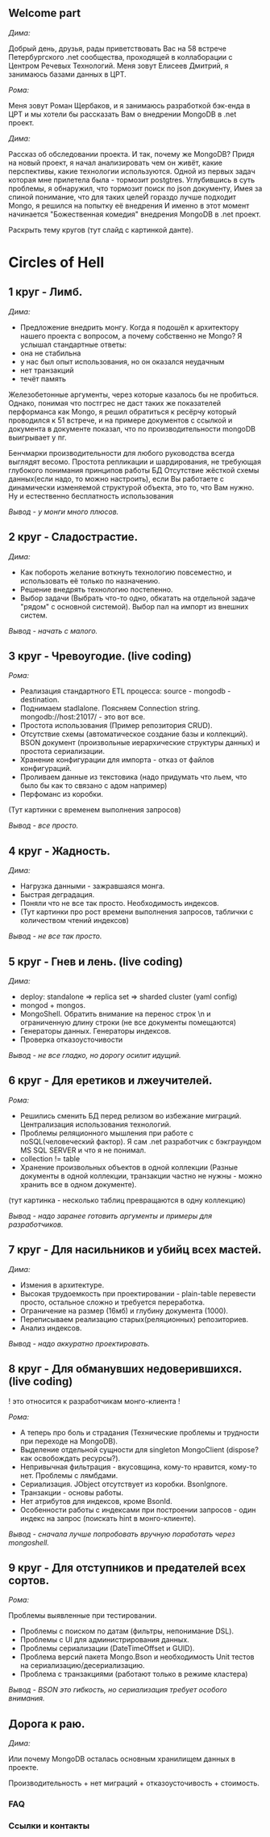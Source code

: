 ﻿## Welcome part

*Дима:*

Добрый день, друзья, рады приветствовать Вас на 58 встрече Петербургского .net сообщества, проходящей в коллаборации с Центром Речевых Технологий. 
Меня зовут Елисеев Дмитрий, я занимаюсь базами данных в ЦРТ. 

*Рома:*

Меня зовут Роман Щербаков, и я занимаюсь разработкой бэк-енда в ЦРТ и мы хотели бы рассказать Вам о внедрении MongoDB в .net проект. 

*Дима:*

Рассказ об обследовании проекта.
И так, почему же MongoDB? Придя на новый проект, я начал анализировать чем он живёт, какие перспективы, какие технологии используются.
Одной из первых задач которая мне прилетела была - тормозит postgtres.
Углубившись в суть проблемы, я обнаружил, что тормозит поиск по json документу,
Имея за спиной понимание, что для таких целеЙ гораздо лучше подходит Mongo, я решился на попытку её внедрения 
И именно в этот момент начинается "Божественная комедия" внедрения MongoDB в .net проект.

Раскрыть тему кругов (тут слайд с картинкой данте).

#  Circles of Hell

## 1 круг - Лимб. 

*Дима:*

- Предложение внедрить монгу. 
Когда я подошёл к архитектору нашего проекта с вопросом, а почему собственно не Mongo? 
Я услышал стандартные ответы:
- она не стабильна
- у нас был опыт использования, но он оказался неудачным
- нет транзакций
- течёт память

Железобетонные аргументы, через которые казалось бы не пробиться.
Однако, понимая что постгрес не даст таких же показателей перформанса как Mongo,
я решил обратиться к ресёрчу который проводился к 51 встрече, и на примере документов с ссылкой
и документа в документе показал, что по производительности mongoDB выигрывает у пг.

 
Бенчмарки производительности для любого руководства  всегда выглядят весомо. 
Простота репликации и шардирования, не требующая глубокого понимания принципов работы БД 
Отсутствие жёсткой схемы данных(если надо, то можно настроить), если Вы работаете с динамически изменяемой структурой объекта, это то, что Вам нужно. Ну и естественно бесплатность использования


_Вывод - у монги много плюсов._

## 2 круг - Сладострастие.

*Дима:* 

- Как побороть желание воткнуть технологию повсеместно, и использовать её только по назначению.
- Решение внедрять технологию постепенно. 
- Выбор задачи (Выбрать что-то одно, обкатать на отдельной задаче "рядом" с основной системой).
Выбор пал на импорт из внешних систем.

_Вывод - начать с малого._

## 3 круг - Чревоугодие.  (live coding)

*Рома:*

- Реализация стандартного  ETL процесса: source - mongodb - destination. 
- Поднимаем stadlalone. Поясняем Connection string. mongodb://host:21017/ - это вот все.
- Простота использования (Пример репозитория CRUD).
- Отсутствие схемы (автоматическое создание базы и коллекций). 
BSON документ (произвольные иерархические структуры данных) и простота сериализации.
- Хранение конфигурации для импорта - отказ от файлов конфигураций. 
- Проливаем данные из текстовика (надо придумать что льем, что было бы как то связано с адом например)
- Перфоманс из коробки.

(Тут картинки с временем выполнения запросов)

_Вывод - все просто._

## 4 круг - Жадность.

*Дима:*

- Нагрузка данными - зажравшаяся монга.
- Быстрая деградация.
- Поняли что не все так просто. Необходимость индексов.
- (Тут картинки про рост времени выполнения запросов, таблички с количеством чтений индексов)

_Вывод - не все так просто._

## 5 круг - Гнев и лень.  (live coding)

*Дима:*

- deploy: standalone => replica set => sharded cluster (yaml config)
- mongod + mongos.
- MongoShell. Обратить внимание на перенос строк \n и ограниченную длину строки (не все документы помещаются)
- Генераторы данных. Генераторы индексов.
- Проверка отказоусточивости

_Вывод - не все гладко, но дорогу осилит идущий._


## 6 круг - Для еретиков и лжеучителей.

*Рома:*

- Решились сменить БД перед релизом во избежание миграций.
Централизация использования технологий.
- Проблемы реляционного мышления при работе с noSQL(человеческий фактор).
Я сам .net разработчик с бэкграундом MS SQL SERVER и что я не понимал.
- collection != table
- Хранение произвольных объектов в одной коллекции 
(Разные документы в одной коллекции, транзакции частно не нужны - можно хранить все в одном документе).

(тут картинка - несколько таблиц превращаются в одну коллекцию)

_Вывод - надо заранее готовить аргументы и примеры для разработчиков._

## 7 круг - Для насильников и убийц всех мастей.

*Дима:*

- Измения в архитектуре.
- Высокая трудоемкость при проектировании - plain-table перевести просто, остальное сложно и требуется переработка. 
- Ограничение на размер (16мб) и глубину документа (1000).
- Переписываем реализацию старых(реляционных) репозиториев.
- Анализ индексов.

_Вывод - надо аккуратно проектировать._

## 8 круг - Для обманувших недоверившихся. (live coding)
! это относится к разработчикам монго-клиента !

*Рома:*

- А теперь про боль и страдания (Технические проблемы и трудности при переходе на MongoDB).
- Выделение отдельной сущности для singleton MongoClient (dispose? как освобождать ресурсы?).
- Непривычная фильтрация - вкусовщина, кому-то нравится, кому-то нет. Проблемы с лямбдами.
- Сериализация. JObject отсутствует из коробки. BsonIgnore.
- Транзакции - основы работы.
- Нет атрибутов для индексов, кроме BsonId.
- Особенности работы с индексами при построении запросов - один индекс на запрос (поискать hint в монго-клиенте).

_Вывод - сначала лучше попробовать вручную поработать через mongoshell._

## 9 круг - Для отступников и предателей всех сортов.

*Рома:*

Проблемы выявленные при тестировании.
- Проблемы с поиском по датам (фильтры, непонимание DSL).
- Проблемы с UI для администрирования данных.
- Проблемы сериализации (DateTimeOffset и GUID). 
- Проблема версий пакета Mongo.Bson и необходимость Unit тестов на сериализацию/десериализацию.
- Проблема с транзакциями (работают только в режиме кластера)

_Вывод - BSON это гибкость, но сериализация требует особого внимания._

## Дорога к раю.

*Дима:*

Или почему MongoDB осталась основным хранилищем данных в проекте.

Производительность + нет миграций + отказоусточивость + стоимость.

### FAQ

### Ссылки и контакты



















